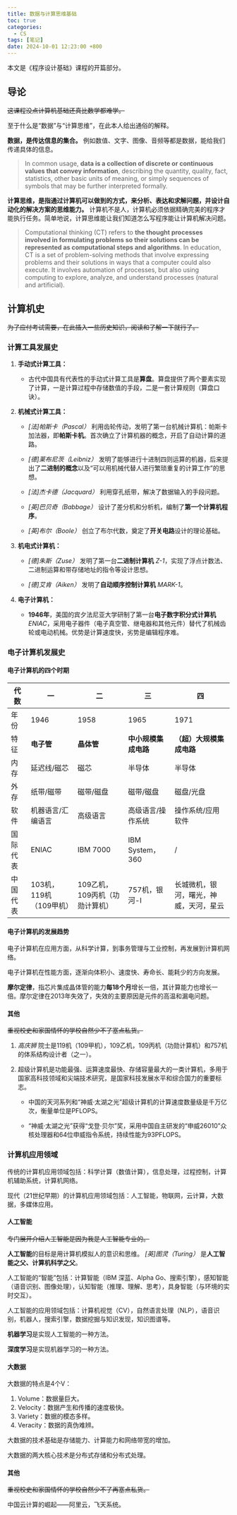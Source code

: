 ```yaml
---
title: 数据与计算思维基础
toc: true
categories:
  - CS
tags: [笔记]
date: 2024-10-01 12:23:00 +800
---
```


本文是《程序设计基础》课程的开篇部分。

## 导论

~~这课程没点计算机基础还真比数学都难学。~~

<!-- more -->

至于什么是“数据”与“计算思维”，在此本人给出通俗的解释。

**数据，是传达信息的集合。** 例如数值、文字、图像、音频等都是数据，能给我们传递具体的信息。

> In common usage, **data is a collection of discrete or continuous values that convey information**, describing the quantity, quality, fact, statistics, other basic units of meaning, or simply sequences of symbols that may be further interpreted formally.

**计算思维，是指通过计算机可以做到的方式，来分析、表达和求解问题，并设计自动化的解决方案的思维能力。** 计算机不是人，计算机必须依据精确完美的程序才能执行任务。简单地说，计算思维能让我们知道怎么写程序能让计算机解决问题。

> Computational thinking (CT) refers to **the thought processes involved in formulating problems so their solutions can be represented as computational steps and algorithms**. In education, CT is a set of problem-solving methods that involve expressing problems and their solutions in ways that a computer could also execute. It involves automation of processes, but also using computing to explore, analyze, and understand processes (natural and artificial).

## 计算机史

~~为了应付考试需要，在此插入一些历史知识，阅读和了解一下就行了。~~

### 计算工具发展史

1. **手动式计算工具：**

    - 古代中国具有代表性的手动式计算工具是**算盘**。算盘提供了两个要素实现了计算，一是计算过程中存储数值的手段，二是一套计算规则（算盘口诀）。

2. **机械式计算工具：**

    - *[法]帕斯卡（Pascal）* 利用齿轮传动，发明了第一台机械计算机：帕斯卡加法器，即**帕斯卡机**。首次确立了计算机器的概念，开启了自动计算的道路。

    - *[德]莱布尼茨（Leibniz）* 发明了能够进行十进制四则运算的机器，后来提出了**二进制的概念**以及“可以用机械代替人进行繁琐重复的计算工作”的思想。

    - *[法]杰卡德（Jacquard）* 利用穿孔纸带，解决了数据输入的手段问题。

    - *[英]巴贝奇（Babbage）* 设计了差分机和分析机，编制了**第一个计算机程序**。

    - *[英]布尔（Boole）* 创立了布尔代数，奠定了**开关电路**设计的理论基础。

3. **机电式计算机：**

    - *[德]朱斯（Zuse）* 发明了第一台**二进制计算机** *Z-1*，实现了浮点计数法、二进制运算和带存储地址的指令等设计思想。

    - *[德]艾肯（Aiken）* 发明了**自动顺序控制计算机** *MARK-1*。

4. **电子计算机：**

    - **1946年**，美国的宾夕法尼亚大学研制了第一台**电子数字积分式计算机** *ENIAC*，采用电子器件（电子真空管、继电器和其他元件）替代了机械齿轮或电动机械。优势是计算速度快，劣势是编辑程序难。

### 电子计算机发展史

#### 电子计算机的四个时期

|代数|一|二|三|四|
|---|---|---|---|---|
|年份|1946|1958|1965|1971|
|特征|**电子管**|**晶体管**|**中小规模集成电路**|**（超）大规模集成电路**|
|内存|延迟线/磁芯|磁芯|半导体|半导体|
|外存|纸带/磁带|磁带/磁盘|磁带/磁盘|磁盘/光盘|
|软件|机器语言/汇编语言|高级语言|高级语言/操作系统|操作系统/应用软件|
|国际代表|ENIAC|IBM 7000|IBM System，360|/|
|中国代表|103机，119机（109甲机）|109乙机，109丙机（功勋计算机）|757机，银河-I|长城微机，银河，曙光，神威，天河，星云|

#### 电子计算机的发展趋势

电子计算机在应用方面，从科学计算，到事务管理与工业控制，再发展到计算机网络。

电子计算机在性能方面，逐渐向体积小、速度快、寿命长、能耗少的方向发展。

**摩尔定律**，指芯片集成晶体管的能力**每18个月**增长一倍，其计算能力也增长一倍。摩尔定律在2013年失效了，失效的主要原因是元件的高温和漏电问题。


#### 其他

~~重视校史和家国情怀的学校自然少不了塞点私货。~~

1. *高庆狮* 院士是119机（109甲机），109乙机，109丙机（功勋计算机）和757机的体系结构设计者（之一）。

2. 超级计算机是功能最强、运算速度最快、存储容量最大的一类计算机，多用于国家高科技领域和尖端技术研究，是国家科技发展水平和综合国力的重要标志。

    - 中国的天河系列和“神威·太湖之光”超级计算机的计算速度数量级是千万亿次，衡量单位是PFLOPS。

    - “神威·太湖之光”获得“戈登·贝尔”奖，采用中国自主研发的“申威26010”众核处理器和64位申威指令系统，持续性能为93PFLOPS。

### 计算机应用领域

传统的计算机应用领域包括：科学计算（数值计算），信息处理，过程控制，计算机辅助系统，计算机网络。

现代（21世纪早期）的计算机应用领域包括：人工智能，物联网，云计算，大数据，多媒体应用。

#### 人工智能

~~专门展开介绍人工智能是因为我是人工智能专业的。~~

**人工智能**的目标是用计算机模拟人的意识和思维。 *[英]图灵（Turing）* 是**人工智能之父、计算机科学之父**。

人工智能的“智能”包括：计算智能（IBM 深蓝、Alpha Go、搜索引擎），感知智能（语音识别、图像处理），认知智能（推理、理解、思考），具身智能（与环境的实时交互）。

人工智能的应用领域包括：计算机视觉（CV），自然语言处理（NLP），语音识别，机器人，搜索引擎，数据挖掘与知识发现，知识图谱等。

**机器学习**是实现人工智能的一种方法。

**深度学习**是实现机器学习的一种方法。

#### 大数据

大数据的特点是4个V：
1. Volume：数据量巨大。
2. Velocity：数据产生和传播的速度极快。
3. Variety：数据的模态多样。
4. Veracity：数据的真伪难辨。

大数据的技术基础是存储能力、计算能力和网络带宽的增加。

大数据的两大核心技术是分布式存储和分布式处理。

#### 其他

~~重视校史和家国情怀的学校自然少不了再塞点私货。~~

中国云计算的崛起——阿里云，飞天系统。
